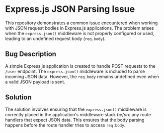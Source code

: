 # Express.js JSON Parsing Issue

This repository demonstrates a common issue encountered when working with JSON request bodies in Express.js applications.  The problem arises when the `express.json()` middleware is not properly configured or used, leading to an undefined request body (`req.body`).

## Bug Description

A simple Express.js application is created to handle POST requests to the `/user` endpoint.  The `express.json()` middleware is included to parse incoming JSON data. However, the `req.body` remains undefined even when a valid JSON payload is sent.

## Solution

The solution involves ensuring that the `express.json()` middleware is correctly placed in the application's middleware stack *before* any route handlers that expect JSON data.  This ensures that the body parsing happens before the route handler tries to access `req.body`.